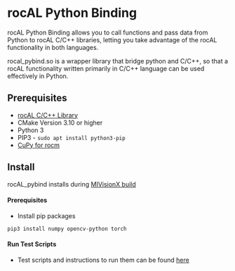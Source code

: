 # rocAL Python Binding

rocAL Python Binding allows you to call functions and pass data from Python to rocAL C/C++ libraries,
letting you take advantage of the rocAL functionality in both languages.

rocal_pybind.so is a wrapper library that bridge python and C/C++, so that a rocAL functionality
written primarily in C/C++ language can be used effectively in Python.

## Prerequisites
* [rocAL C/C++ Library](../rocAL/README.md#prerequisites)
* CMake Version 3.10 or higher
* Python 3
* PIP3 - `sudo apt install python3-pip`
* [CuPy for rocm](https://github.com/ROCmSoftwarePlatform/cupy)

## Install
rocAL_pybind installs during [MIVisionX build](https://github.com/GPUOpen-ProfessionalCompute-Libraries/MIVisionX#build--install-mivisionx)

#### Prerequisites

* Install pip packages
````
pip3 install numpy opencv-python torch
````

#### Run Test Scripts
* Test scripts and instructions to run them can be found [here](examples/)
